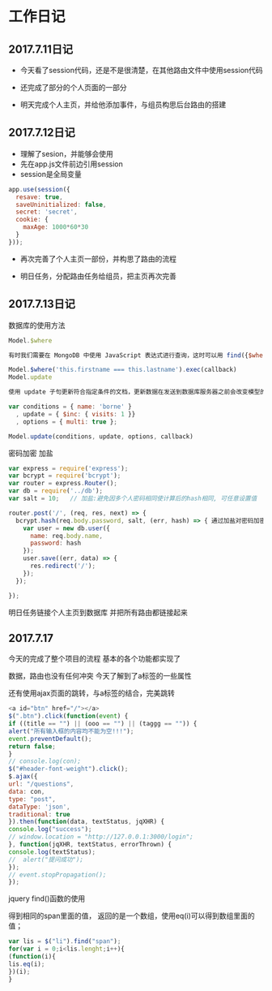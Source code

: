 #  工作日记

## 2017.7.11日记

* 今天看了session代码，还是不是很清楚，在其他路由文件中使用session代码

* 还完成了部分的个人页面的一部分 

* 明天完成个人主页，并给他添加事件，与组员构思后台路由的搭建

## 2017.7.12日记
* 理解了sesion，并能够会使用
* 先在app.js文件前边引用session
* session是全局变量
```js
app.use(session({
  resave: true,
  saveUninitialized: false,
  secret: 'secret',
  cookie: {
    maxAge: 1000*60*30
  }
}));
```

* 再次完善了个人主页一部份，并构思了路由的流程

* 明日任务，分配路由任务给组员，把主页再次完善

## 2017.7.13日记

数据库的使用方法

```js
Model.$where

有时我们需要在 MongoDB 中使用 JavaScript 表达式进行查询，这时可以用 find({$where : javascript}) 方式，$where 是一种快捷方式，并支持链式调用查询。

Model.$where('this.firstname === this.lastname').exec(callback)
Model.update

使用 update 子句更新符合指定条件的文档，更新数据在发送到数据库服务器之前会改变模型的类型。

var conditions = { name: 'borne' }
  , update = { $inc: { visits: 1 }}
  , options = { multi: true };

Model.update(conditions, update, options, callback)

```

密码加密 加盐

```js
var express = require('express');
var bcrypt = require('bcrypt');
var router = express.Router();
var db = require('../db');
var salt = 10;   // 加盐:避免因多个人密码相同使计算后的hash相同, 可任意设置值

router.post('/', (req, res, next) => {
  bcrypt.hash(req.body.password, salt, (err, hash) => { 通过加盐对密码加密
    var user = new db.user({
      name: req.body.name,
      password: hash
    });
    user.save((err, data) => {
      res.redirect('/');
    });
  });

});
```

明日任务链接个人主页到数据库  并把所有路由都链接起来

## 2017.7.17 

今天的完成了整个项目的流程 基本的各个功能都实现了

数据，路由也没有任何冲突 今天了解到了a标签的一些属性

还有使用ajax页面的跳转，与a标签的结合，完美跳转

```js
<a id="btn" href="/"></a>
$(".btn").click(function(event) {
if ((title == "") || (ooo == "") || (taggg == "")) {
alert("所有输入框的内容均不能为空!!!");
event.preventDefault();
return false;
}				
// console.log(con);
$("#header-font-weight").click();
$.ajax({
url: "/questions",
data: con,
type: "post",
dataType: 'json',
traditional: true
}).then(function(data, textStatus, jqXHR) {
console.log("success");
// window.location = "http://127.0.0.1:3000/login";
}, function(jqXHR, textStatus, errorThrown) {
console.log(textStatus);
//  alert("提问成功");
});
// event.stopPropagation();
});
```
jquery find()函数的使用

得到相同的span里面的值，
返回的是一个数组，使用eq(i)可以得到数组里面的值；
```js
var lis = $("li").find("span");
for(var i = 0;i<lis.lenght;i++){
(function(i){
lis.eq(i);
})(i);
}
```



